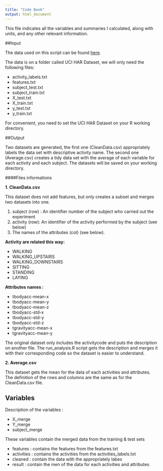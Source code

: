 ```yaml
---
title: "Code Book"
output: html_document
---
```


This file indicates all the variables and summaries I calculated, along with units, and any other relevant information.

##Input

The data used on this script can be found [here](https://d396qusza40orc.cloudfront.net/getdata%2Fprojectfiles%2FUCI%20HAR%20Dataset.zip).

The data is on a folder called UCI HAR Dataset, we will only need the following files:

* activity_labels.txt
* features.txt
* subject_test.txt
* subject_train.txt
* X_test.txt
* X_train.txt
* y_test.txt
* y_train.txt

For convenient, you need to set the UCI HAR Dataset on your R working directory.

##Output

Two datasets are generated, the first one (CleanData.csv) appropriately labels the data set with descriptive activity name. The second one (Average.csv) creates a tidy data set with the average of each variable for each activity and each subject. The datasets will be saved on your working directory.

####Files informations

**1. CleanData.csv**

This dataset does not add features, but only creates a subset and merges two datasets into one.

1. subject (row) : An identifier number of the subject who carried out the experiment
2. activity (row): An identifier of the activity performed by the subject (see below)
3. The names of the attributes (col) (see below).

**Activity are related this way:**

* WALKING
* WALKING_UPSTAIRS
* WALKING_DOWNSTAIRS
* SITTING
* STANDING
* LAYING

**Attributes names :**

* tbodyacc-mean-x 
* tbodyacc-mean-y 
* tbodyacc-mean-z 
* tbodyacc-std-x 
* tbodyacc-std-y 
* tbodyacc-std-z
* tgravityacc-mean-x 
* tgravityacc-mean-y

The original dataset only includes the activitycode and puts the description on another file. The run_analysis.R script gets the description and merges it with their corresponding code so the dataset is easier to understand.

**2. Average.csv**

This dataset gets the mean for the data of each activities and attributes. The definition of the rows and columns are the same as for the CleanData.csv file. 

## Variables

Description of the variables :

* X_merge 
* Y_merge 
* subject_merge

These variables contain the merged data from the training & test sets

* features : contains the features from the features.txt
* activities : contains the activities from the activities_labels.txt
* cleaned : contain the data with the appropriately labes 
* result : contain the men of the data for each activities and attributes




